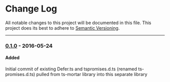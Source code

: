 ﻿# Change Log
All notable changes to this project will be documented in this file.
This project does its best to adhere to [Semantic Versioning](http://semver.org/).


--------
### [0.1.0](N/A) - 2016-05-24
#### Added
Initial commit of existing Defer.ts and tspromises.d.ts (renamed ts-promises.d.ts) pulled from ts-mortar library into this separate library